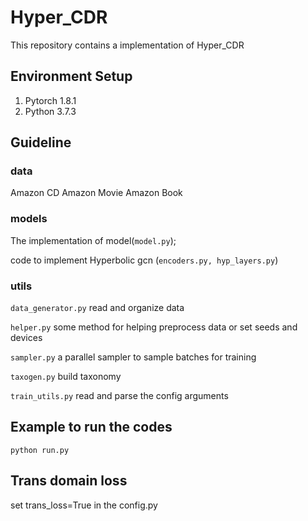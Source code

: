 # Hyper_CDR
This repository contains a implementation of Hyper_CDR

## Environment Setup
1. Pytorch 1.8.1
2. Python 3.7.3

## Guideline

### data

Amazon CD
Amazon Movie
Amazon Book

### models

The implementation of model(```model.py```); 

code to implement Hyperbolic gcn (```encoders.py, hyp_layers.py```)

### utils

```data_generator.py``` read and organize data  

```helper.py``` some method for helping preprocess data or set seeds and devices  

```sampler.py``` a parallel sampler to sample batches for training  

```taxogen.py``` build taxonomy  

```train_utils.py``` read and parse the config arguments  


## Example to run the codes

```
python run.py
```

## Trans domain loss
set trans_loss=True in the config.py
